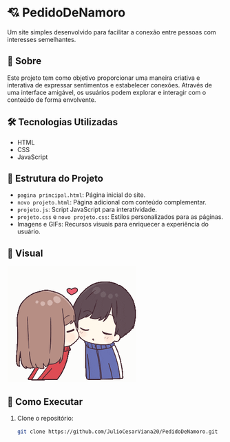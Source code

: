 # 💘 PedidoDeNamoro

Um site simples desenvolvido para facilitar a conexão entre pessoas com interesses semelhantes.

## 📖 Sobre

Este projeto tem como objetivo proporcionar uma maneira criativa e interativa de expressar sentimentos e estabelecer conexões. Através de uma interface amigável, os usuários podem explorar e interagir com o conteúdo de forma envolvente.

## 🛠️ Tecnologias Utilizadas

- HTML
- CSS
- JavaScript

## 📂 Estrutura do Projeto

- `pagina principal.html`: Página inicial do site.
- `novo projeto.html`: Página adicional com conteúdo complementar.
- `projeto.js`: Script JavaScript para interatividade.
- `projeto.css` e `novo projeto.css`: Estilos personalizados para as páginas.
- Imagens e GIFs: Recursos visuais para enriquecer a experiência do usuário.

## 📸 Visual

![Visual do Projeto](./euivoce.gif)

## 🚀 Como Executar

1. Clone o repositório:
   ```bash
   git clone https://github.com/JulioCesarViana20/PedidoDeNamoro.git
